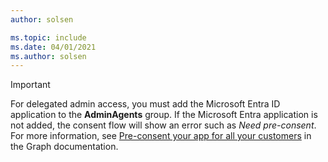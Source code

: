 ```yaml
---
author: solsen

ms.topic: include
ms.date: 04/01/2021
ms.author: solsen
---
```

> [!IMPORTANT]
> For delegated admin access, you must add the Microsoft Entra ID application to the **AdminAgents** group. If the Microsoft Entra application is not added, the consent flow will show an error such as *Need pre-consent*. For more information, see [Pre-consent your app for all your customers](/graph/auth-cloudsolutionprovider#pre-consent-your-app-for-all-your-customers) in the Graph documentation.
